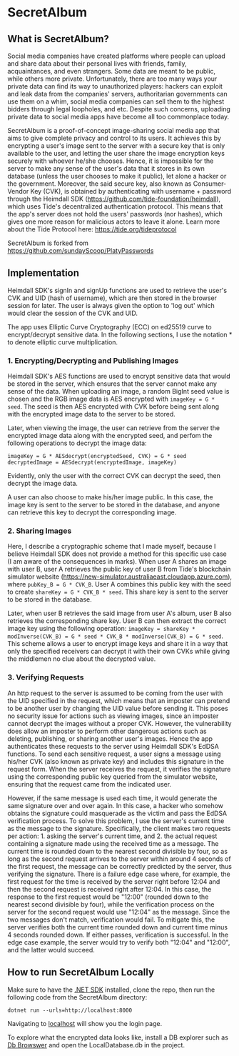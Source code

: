 # SecretAlbum
## What is SecretAlbum?
Social media companies have created platforms where people can upload and share data about their personal lives with friends, family, acquaintances, and even strangers. Some data are meant to be public, while others more private. Unfortunately, there are too many ways your private data can find its way to unauthorized players: hackers can exploit and leak data from the companies' servers, authoritarian governments can use them on a whim, social media companies can sell them to the highest bidders through legal loopholes, and etc. Despite such concerns, uploading private data to social media apps have become all too commonplace today.

SecretAlbum is a proof-of-concept image-sharing social media app that aims to give complete privacy and control to its users. It achieves this by encrypting a user's image sent to the server with a secure key that is only available to the user, and letting the user share the image encryption keys securely with whoever he/she chooses. Hence, it is impossible for the server to make any sense of the user's data that it stores in its own database (unless the user chooses to make it public), let alone a hacker or the government. Moreover, the said secure key, also known as Consumer-Vendor Key (CVK), is obtained by authenticating with username + password through the Heimdall SDK (https://github.com/tide-foundation/heimdall), which uses Tide's decentralized authentication protocol. This means that the app's server does not hold the users' passwords (nor hashes), which gives one more reason for malicious actors to leave it alone. Learn more about the Tide Protocol here: https://tide.org/tideprotocol

SecretAlbum is forked from https://github.com/sundayScoop/PlatyPasswords

## Implementation
Heimdall SDK's signIn and signUp functions are used to retrieve the user's CVK and UID (hash of username), which are then stored in the browser session for later. The user is always given the option to 'log out' which would clear the session of the CVK and UID. 

The app uses Elliptic Curve Cryptography (ECC) on ed25519 curve to encrypt/decrypt sensitive data. In the following sections, I use the notation * to denote elliptic curve multiplication.

### 1. Encrypting/Decrypting and Publishing Images 
Heimdall SDK's AES functions are used to encrypt sensitive data that would be stored in the server, which ensures that the server cannot make any sense of the data. When uploading an image, a random BigInt seed value is chosen and the RGB image data is AES encrypted with `imageKey = G * seed`. The seed is then AES encrypted with CVK before being sent along with the encrypted image data to the server to be stored. 

Later, when viewing the image, the user can retrieve from the server the encrypted image data along with the encrypted seed, and perfom the following operations to decrypt the image data: 

```
imageKey = G * AESdecrypt(encryptedSeed, CVK) = G * seed
decryptedImage = AESdecrypt(encryptedImage, imageKey)
```

Evidently, only the user with the correct CVK can decrypt the seed, then decrypt the image data.

A user can also choose to make his/her image public. In this case, the image key is sent to the server to be stored in the database, and anyone can retrieve this key to decrypt the corresponding image.

### 2. Sharing Images
Here, I describe a cryptographic scheme that I made myself, because I believe Heimdall SDK does not provide a method for this specific use case (I am aware of the consequences in marks). When user A shares an image with user B, user A retrieves the public key of user B from Tide's blockchain simulator website (https://new-simulator.australiaeast.cloudapp.azure.com), where `pubKey_B = G * CVK_B`. User A combines this public key with the seed to create `shareKey = G * CVK_B * seed`. This share key is sent to the server to be stored in the database. 

Later, when user B retrieves the said image from user A's album, user B also retrieves the corresponding share key. User B can then extract the correct image key using the following operation: `imageKey = shareKey * modInverse(CVK_B) = G * seed * CVK_B * modInverse(CVK_B) = G * seed`. This scheme allows a user to encrypt image keys and share it in a way that only the specified receivers can decrypt it with their own CVKs while giving the middlemen no clue about the decrypted value.

### 3. Verifying Requests
An http request to the server is assumed to be coming from the user with the UID specified in the request, which means that an imposter can pretend to be another user by changing the UID value before sending it. This poses no security issue for actions such as viewing images, since an imposter cannot decrypt the images without a proper CVK. However, the vulnerability does allow an imposter to perform other dangerous actions such as deleting, publishing, or sharing another user's images. Hence the app authenticates these requests to the server using Heimdall SDK's EdDSA functions. To send each sensitive request, a user signs a message using his/her CVK (also known as private key) and includes this signature in the request form. When the server receives the request, it verifies the signature using the corresponding public key queried from the simulator website, ensuring that the request came from the indicated user.

However, if the same message is used each time, it would generate the same signature over and over again. In this case, a hacker who somehow obtains the signature could masquerade as the victim and pass the EdDSA verification process. To solve this problem, I use the server's current time as the message to the signature. Specifically, the client makes two requests per action: 1. asking the server's current time, and 2. the actual request containing a signature made using the received time as a message. The current time is rounded down to the nearest second divisible by four, so as long as the second request arrives to the server within around 4 seconds of the first request, the message can be correctly predicted by the server, thus verifying the signature. There is a failure edge case where, for example, the first request for the time is received by the server right before 12:04 and then the second request is received right after 12:04. In this case, the response to the first request would be "12:00" (rounded down to the nearest second divisible by four), while the verification process on the server for the second request would use "12:04" as the message. Since the two messages don't match, verification would fail. To mitigate this, the server verifies both the current time rounded down and current time minus 4 seconds rounded down. If either passes, verification is successful. In the edge case example, the server would try to verify both "12:04" and "12:00", and the latter would succeed.

## How to run SecretAlbum Locally
Make sure to have the [.NET SDK](https://dotnet.microsoft.com/en-us/download/dotnet/6.0) installed, clone the repo, then run the following code from the SecretAlbum directory:

```
dotnet run --urls=http://localhost:8000
```

Navigating to [localhost](http://localhost:8000) will show you the login page. 

To explore what the encrypted data looks like, install a DB explorer such as [Db Browswer](https://sqlitebrowser.org/) and open the LocalDatabase.db in the project.

